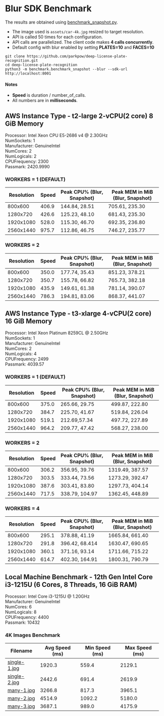 # Blur SDK Benchmark

The results are obtained using [benchmark_snapshot.py](benchmark_snapshot.py).

- The image used is `assets/car-4k.jpg` resized to target resolution.
- API is called 50 times for each configuration.
- API calls are parallelized. The client code makes **4 calls concurrently**.
- Default config with blur enabled by setting **PLATES=10** and **FACES=10**

```shell
git clone https://github.com/parkpow/deep-license-plate-recognition.git
cd deep-license-plate-recognition
python3 -m benchmark.benchmark_snapshot --blur --sdk-url http://localhost:8001
```

#### Notes
- **Speed** is duration / number_of_calls.
- All numbers are in **milliseconds**.

## AWS Instance Type - t2-large 2-vCPU(2 core) 8 GiB Memory
Processor: Intel Xeon CPU E5-2686 v4 @ 2.30GHz  
NumSockets: 1  
Manufacturer: GenuineIntel  
NumCores: 2  
NumLogicals: 2  
CPUFrequency: 2300  
Passmark: 2420.9990  

### WORKERS = 1 (DEFAULT)


| Resolution | Speed | Peak CPU% (Blur, Snapshot) | Peak MEM in MiB (Blur, Snapshot) |
|------------|-------|----------------------------|----------------------------------|
| 800x600    | 406.9 | 144.84, 28.51              | 705.61, 235.30                   |
| 1280x720   | 426.6 | 125.23, 48.10              | 681.43, 235.30                   |
| 1920x1080  | 528.0 | 115.30, 46.70              | 692.35, 236.80                   |
| 2560x1440  | 975.7 | 112.86, 46.75              | 746.27, 235.77                   |

### WORKERS = 2


| Resolution | Speed | Peak CPU% (Blur, Snapshot) | Peak MEM in MiB (Blur, Snapshot) |
|------------|-------|----------------------------|----------------------------------|
| 800x600    | 350.0 | 177.74, 35.43              | 851.23, 378.21                   |
| 1280x720   | 350.7 | 155.78,  66.82             | 765.73, 382.18                   |
| 1920x1080  | 435.9 | 149.61, 61.38              | 781.14, 390.07                   |
| 2560x1440  | 786.3 | 194.81, 83.06              | 868.37, 441.07                   |

## AWS Instance Type - t3-xlarge 4-vCPU(2 core) 16 GiB Memory
Processor: Intel Xeon Platinum 8259CL @ 2.50GHz  
NumSockets: 1  
Manufacturer: GenuineIntel  
NumCores: 2  
NumLogicals: 4  
CPUFrequency: 2499  
Passmark: 4039.57  

### WORKERS = 1 (DEFAULT)

| Resolution | Speed | Peak CPU% (Blur, Snapshot) | Peak MEM in MiB (Blur, Snapshot) |
|------------|-------|----------------------------|----------------------------------|
| 800x600    | 375.0 | 265.66, 29.75              | 499.87, 222.80                   |
| 1280x720   | 384.7 | 225.70, 41.67              | 519.84, 226.04                   |
| 1920x1080  | 519.1 | 212.69,57.34               | 497.72, 227.89                   |
| 2560x1440  | 964.2 | 209.77, 47.42              | 568.27, 238.00                   |

### WORKERS = 2

| Resolution | Speed | Peak CPU% (Blur, Snapshot) | Peak MEM in MiB (Blur, Snapshot) |
|------------|-------|----------------------------|----------------------------------|
| 800x600    | 306.2 | 356.95, 39.76              | 1319.49, 387.57                  |
| 1280x720   | 303.5 | 333.44, 73.56              | 1273.29, 392.47                  |
| 1920x1080  | 387.6 | 303.41, 83.80              | 1297.73, 404.14                  |
| 2560x1440  | 717.5 | 338.79, 104.97             | 1362.45, 448.89                  |

### WORKERS = 4

| Resolution | Speed | Peak CPU% (Blur, Snapshot) | Peak MEM in MiB (Blur, Snapshot) |
|------------|-------|----------------------------|----------------------------------|
| 800x600    | 295.1 | 378.88, 41.19              | 1665.84, 661.40                  |
| 1280x720   | 291.8 | 396.42, 68.414             | 1630.47, 690.65                  |
| 1920x1080  | 360.1 | 371.16, 93.14              | 1711.66, 715.22                  |
| 2560x1440  | 614.7 | 402.30, 164.91             | 1800.31, 790.79                  |

## Local Machine Benchmark - 12th Gen Intel Core i3-1215U (6 Cores, 8 Threads, 16 GiB RAM)
Processor: Intel Core i3-1215U @ 1.20GHz  
Manufacturer: GenuineIntel  
NumCores: 6  
NumLogicals: 8  
CPUFrequency: 4400  
Passmark: 10432  

### 4K Images Benchmark

| Filename      | Avg Speed (ms) | Min Speed (ms) | Max Speed (ms) |
|---------------|----------------|----------------|----------------|
| [single-1.jpg](https://drive.google.com/file/d/19IafPgGJLawOn7fv4MbXFd1Wc4yt78-X/view?usp=drive_link)  | 1920.3         | 559.4          | 2129.1         |
| [single-2.jpg](https://drive.google.com/file/d/1ntqdpxi4cDSkTr14RaqUlKC8f9wnCs2M/view?usp=drive_link)  | 2442.6         | 691.4          | 2619.9         |
| [many-1.jpg](https://drive.google.com/file/d/126AphdZb6jqnUVjChmZRiRCdIk_1FuGN/view?usp=drive_link)    | 3266.8         | 817.3          | 3965.1         |
| [many-2.jpg](https://drive.google.com/file/d/16hfH_nGZ_omyfiQtT_U69NI3Ju5jQ3Aw/view?usp=drive_link)    | 4514.9         | 1092.2         | 5180.0         |
| [many-3.jpg](https://drive.google.com/file/d/1_r1w6Z5K9IJUWJJe9mzifpwZNU_Li9M0/view?usp=drive_link)    | 3687.1         | 989.0          | 4175.9         |